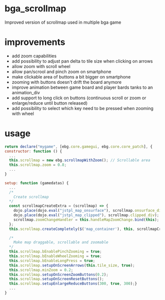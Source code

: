 # bga_scrollmap
Improved version of scrollmap used in multiple bga game

# improvements
- add zoom capabilities 
- add possibility to adjust pan delta to tile size when clicking on arrows
- allow zoom with scroll wheel
- allow pan/scrool and pinch zoom on smartphone
- make clickable area of buttons a bit bigger on smartphone
- zooming with buttons doesn't drift the board anymore
- improve animation between game board and player bards tanks to an animation_div
- add support to long click on buttons (continuous scroll or zoom or enlarge/reduce until button released)
- add possibility to select which key need to be pressed when zooming with wheel

# usage
```javascript
return declare("mygame", [ebg.core.gamegui, ebg.core.core_patch], {
constructor: function () {
  ...
  this.scrollmap = new ebg.scrollmapWithZoom(); // Scrollable area
  this.scrollmap.zoom = 0.8;
  ...
}

setup: function (gamedatas) {
  ...
  /*
    Create scrollmap
  */
  const scrollmapCreateExtra = (scrollmap) => {
    dojo.place(dojo.eval("jstpl_map_onsurface"), scrollmap.onsurface_div);
    dojo.place(dojo.eval("jstpl_map_clipped"), scrollmap.clipped_div);
    scrollmap.zoomChangeHandler = this.handleMapZoomChange.bind(this);
  };
  this.scrollmap.createCompletely($('map_container'), this, scrollmapCreateExtra);

  /*
    Make map draggable, scrollable and zoomable
  */
  this.scrollmap.bEnablePinchZooming = true;
  this.scrollmap.bEnableWheelZooming = true;
  this.scrollmap.bEnableLongPress = true;
  this.scrollmap.setupOnScreenArrows(this.tile_size, true);
  this.scrollmap.minZoom = 0.2;
  this.scrollmap.setupOnScreenZoomButtons(0.2);
  this.scrollmap.setupOnScreenResetButtons();
  this.scrollmap.setupEnlargeReduceButtons(300, true, 300);}
  ...
}
```

